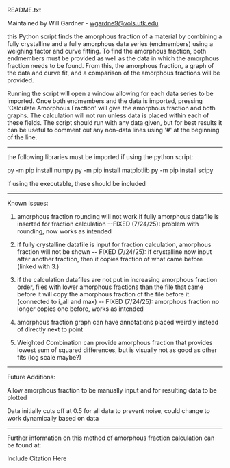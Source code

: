 README.txt

Maintained by Will Gardner - wgardne9@vols.utk.edu

this Python script finds the amorphous fraction of a material by combining a fully crystalline and a fully amorphous data series (endmembers) using a weighing factor and curve fitting.  To find the amorphous fraction, both endmembers must be provided as well as the data in which the amorphous fraction needs to be found. From this, the amorphous fraction, a graph of the data and curve fit, and a comparison of the amorphous fractions will be provided. 

Running the script will open a window allowing for each data series to be imported. Once both endmembers and the data is imported, pressing 'Calculate Amorphous Fraction' will give the amorphous fraction and both graphs. The calculation will not run unless data is placed within each of these fields. The script should run with any data given, but for best results it can be useful to comment out any non-data lines using '#' at the beginning of the line. 

------------------------------------------------------------------------------------------------------

the following libraries must be imported if using the python script:

py -m pip install numpy
py -m pip install matplotlib
py -m pip install scipy

if using the executable, these should be included

------------------------------------------------------------------------------------------------------
Known Issues:

1. amorphous fraction rounding will not work if fully amorphous datafile is inserted for fraction calculation
--FIXED (7/24/25): problem with rounding, now works as intended

2. if fully crystalline datafile is input for fraction calculation, amorphous fraction will not be shown 
-- FIXED (7/24/25): if crystalline now input after another fraction, then it copies fraction of what came before (linked with 3.)

3. if the calculation datafiles are not put in increasing amorphous fraction order, files with lower amorphous fractions than the file that came before it will copy the amorphous fraction of the file before it. (connected to i_all and max)
-- FIXED (7/24/25): amorphous fraction no longer copies one before, works as intended

4. amorphous fraction graph can have annotations placed weirdly instead of directly next to point

5. Weighted Combination can provide amorphous fraction that provides lowest sum of squared differences, but is visually not as good as other fits (log scale maybe?)
------------------------------------------------------------------------------------------------------
Future Additions:

Allow amorphous fraction to be manually input and for resulting data to be plotted

Data initially cuts off at 0.5 for all data to prevent noise, could change to work dynamically based on data


------------------------------------------------------------------------------------------------------
Further information on this method of amorphous fraction calculation can be found at:

Include Citation Here